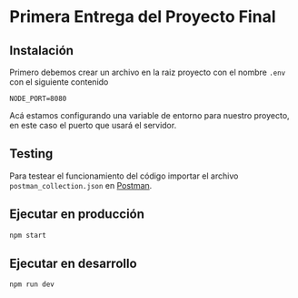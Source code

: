 # Primera Entrega del Proyecto Final

## Instalación

Primero debemos crear un archivo en la raiz proyecto con el nombre `.env` con el siguiente contenido
```
NODE_PORT=8080
```
Acá estamos configurando una variable de entorno para nuestro proyecto, en este caso el puerto que usará el servidor.

## Testing

Para testear el funcionamiento del código importar el archivo `postman_collection.json` en [Postman](https://www.postman.com/). 

## Ejecutar en producción


```sh
npm start
```

## Ejecutar en desarrollo


```sh
npm run dev
```